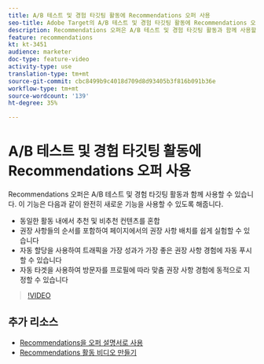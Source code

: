 ```yaml
---
title: A/B 테스트 및 경험 타깃팅 활동에 Recommendations 오퍼 사용
seo-title: Adobe Target의 A/B 테스트 및 경험 타깃팅 활동에 Recommendations 오퍼 사용
description: Recommendations 오퍼은 A/B 테스트 및 경험 타깃팅 활동과 함께 사용할 수 있습니다.
feature: recommendations
kt: kt-3451
audience: marketer
doc-type: feature-video
activity-type: use
translation-type: tm+mt
source-git-commit: cbc8499b9c4018d709d8d93405b3f816b091b36e
workflow-type: tm+mt
source-wordcount: '139'
ht-degree: 35%

---
```



# A/B 테스트 및 경험 타깃팅 활동에 Recommendations 오퍼 사용

Recommendations 오퍼은 A/B 테스트 및 경험 타깃팅 활동과 함께 사용할 수 있습니다. 이 기능은 다음과 같이 완전히 새로운 기능을 사용할 수 있도록 해줍니다.

* 동일한 활동 내에서 추천 및 비추천 컨텐츠를 혼합
* 권장 사항들의 순서를 포함하여 페이지에서의 권장 사항 배치를 쉽게 실험할 수 있습니다
* 자동 할당을 사용하여 트래픽을 가장 성과가 가장 좋은 권장 사항 경험에 자동 푸시할 수 있습니다
* 자동 타겟을 사용하여 방문자를 프로필에 따라 맞춤 권장 사항 경험에 동적으로 지정할 수 있습니다

>[!VIDEO](https://video.tv.adobe.com/v/28878?quality=12)

## 추가 리소스

* [Recommendations을 오퍼 설명서로 사용](https://docs.adobe.com/content/help/en/target/using/recommendations/recommendations-as-an-offer.html)
* [Recommendations 활동 비디오 만들기](create-a-recommendations-activity.md)
